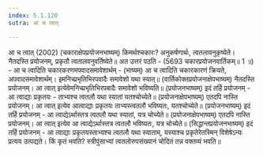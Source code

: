 ```yaml
---
index: 5.1.120
sutra: आ च त्वात्

---
```

आ च त्वात् (2002) (चकाराक्षेपप्रयोजनभाष्यम्) किमर्थश्चकारः? अनुकर्षणार्थः, त्वतलावनुकृष्येते। नैतदस्ति प्रयोजनम्, प्रकृतौ त्वतालवनुवर्तिष्येते॥ अत उत्तरं पठति -  (5693 चकारप्रयोजनवार्तिकम्॥ 1 ॥) - आ च त्वादिति चकारकरणमपवादसमावेशार्थम् - (भाष्यम्) आ च त्वादिति चकारकारणं क्रियते, अपवादसमावेशार्थम्। इमनिच्प्रभृतिभिरपवादैः समावेशो यथा स्यात्॥ (वार्तिकोक्तप्रयोजनाक्षेपभाष्यम्) नैतदस्ति प्रयोजनम्। आ त्वात् इत्येवेमनिच्प्रभृतिभिरपबादैः समावेशो भविष्यति॥ (प्रयोजनभाष्यम्) इदं तर्हि प्रयोजनम् - आ त्वाद्याः प्रकृतयः - ताभ्यश्च त्वतलौ यथा स्यातां यतश्चोच्येते॥ (प्रयोजनाक्षेपभाष्यम्) एतदपि नास्ति प्रयोजनम्। आ त्वात् इत्येव आत्वाद्याः प्रकृतयः ताभ्यस्त्वतलौ भविष्यतः, यतश्चोच्येते॥ (प्रयोजनभाष्यम्) इदं तर्हि प्रयोजनम् - आ त्वाद्येऽर्थास्तत्र त्वतलौ यथा स्यातां, यत्र चोच्येते॥ (प्रयोजनाक्षेपभाष्यम्) एतदपि नास्ति प्रयोजनम्। आ त्वात् इत्येव आ त्वाद्येऽर्थास्तत्र त्वतलौ भविष्यतः, यत्र चोच्येते॥ (सिद्धान्तप्रयोजनभाष्यम्) इदं तर्हि प्रयोजनम् - आ त्वाद्याः प्रकृतयस्ताभ्यश्च त्वतलौ यथा स्याताम्, यस्याश्च प्रकृतेरेतस्मिन् विशेषेऽन्यः प्रत्यय उत्पद्यते। किं कृतं भवति? स्त्रीपुंसाभ्यां त्वतलोरुपसंख्यानं चोदितं तन्न वक्तव्यं भवति॥